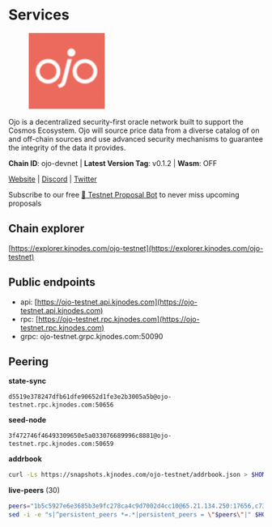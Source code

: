 # Services

<figure><img src="https://raw.githubusercontent.com/kj89/cosmos-images/main/logos/ojo.png" width="150" alt=""><figcaption></figcaption></figure>

Ojo is a decentralized security-first oracle network built  to support the Cosmos Ecosystem. Ojo will source price data  from a diverse catalog of on and off-chain sources and use  advanced security mechanisms to guarantee the integrity of the data it provides.

**Chain ID**: ojo-devnet | **Latest Version Tag**: v0.1.2 | **Wasm**: OFF

[Website](https://ojo.network) | [Discord](https://discord.gg/fd8Yrex8nC) | [Twitter](https://twitter.com/ojo_network)



Subscribe to our free [🤖 Testnet Proposal Bot](https://t.me/kjnodes_testnet_proposal_bot) to never miss upcoming proposals


## Chain explorer
[https://explorer.kjnodes.com/ojo-testnet](https://explorer.kjnodes.com/ojo-testnet)

## Public endpoints

* api: [https://ojo-testnet.api.kjnodes.com](https://ojo-testnet.api.kjnodes.com)
* rpc: [https://ojo-testnet.rpc.kjnodes.com](https://ojo-testnet.rpc.kjnodes.com)
* grpc: ojo-testnet.grpc.kjnodes.com:50090

## Peering

**state-sync**

```text
d5519e378247dfb61dfe90652d1fe3e2b3005a5b@ojo-testnet.rpc.kjnodes.com:50656
```

**seed-node**

```text
3f472746f46493309650e5a033076689996c8881@ojo-testnet.rpc.kjnodes.com:50659
```

**addrbook**
```bash
curl -Ls https://snapshots.kjnodes.com/ojo-testnet/addrbook.json > $HOME/.ojo/config/addrbook.json
```

**live-peers** (30)
```bash
peers="1b5c5927e6e3685b3e9fc278ca4c9d7002d4cc10@65.21.134.250:17656,c735f993287716ca1c358e9fe104dc570cf2ef3c@176.37.119.156:26694,cf2de6fcee7dd1e7bbe3413e9c182481f49eede0@65.108.9.164:21656,5c2a752c9b1952dbed075c56c600c3a79b58c395@95.214.52.139:27226,a23cc4cbb09108bc9af380083108262454539aeb@35.215.116.65:26656,f474a520009496972515f843cdb835fc7d663779@65.109.23.114:21656,06f673591d9302c2beab5130b77bbb0a6a69364d@116.202.227.117:50656,0ccc4bd8386fbec1421e3c19c24124eeb00b3293@46.101.144.90:28656,23da6727d574bd04ac40cc8c9cbe301ba8dbdc34@185.198.27.139:32656,bef511f2c5244e6603bd74295e2dffb126d04f41@158.101.208.86:26656,eddfe8bf3c478fdd0281808371f9d9d1a3d63308@157.90.208.222:60956,d5519e378247dfb61dfe90652d1fe3e2b3005a5b@65.109.68.190:50656,4cb932af43e2c64a0277516d96410a05294653de@75.119.148.69:26656,46be755bb7f34a6f4722713e40c9786266654396@38.242.237.125:26656,11bb322f6396a1ca67717cf162385ed250503e28@154.12.253.123:36656,371f313df7f79b34d65f026769a3e0c3e77127eb@45.137.67.238:26656,50ad0e558d9da6fce98ae4527cd49ee3e8d19940@94.250.202.215:26656,f3e3a1d7684f3af1d434596e9b70ab21f4d67838@165.232.119.140:26656,9ea0473b3684dbf1f2cf194f69f746566dab6760@78.46.99.50:22656,fee808fc235e2f345caaaee1d65f818d710f6433@213.137.237.201:26656,3c6384ae2a167912a5ace2f5f8e38afc559715f0@75.119.156.88:26656,3aeec94e9567c66ad6bb76b496aff6d55fd53d32@65.109.171.22:26656,b133dde2713a216a017399920419fcb1e084cdb2@136.243.88.91:7330,7416a65de3cc548a537dbb8bdf93dbd83fe401d2@78.107.234.44:26656,da369d44c00dba309237b21391806504353d188f@194.163.187.175:50656,dd100ed6f1046f8db6d1d7ad04ed6253f935e9b2@176.118.198.128:26656,b0dac6c4a34dff86d3a77665c61bd08b4a5007cf@65.108.224.156:26656,7186f24ace7f4f2606f56f750c2684d387dc39ac@65.108.231.124:12656,57847cb629cd707515b838a5baaf2b5c3ca0b022@65.108.199.206:37656,b6c75d1fbdc9c39daaaf52a4c0937b9f06975808@167.235.198.193:46656"
sed -i -e "s|^persistent_peers *=.*|persistent_peers = \"$peers\"|" $HOME/.ojo/config/config.toml
```
